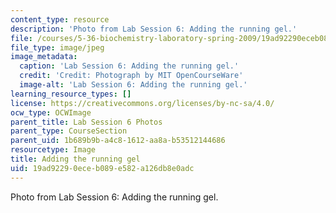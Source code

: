 ```yaml
---
content_type: resource
description: 'Photo from Lab Session 6: Adding the running gel.'
file: /courses/5-36-biochemistry-laboratory-spring-2009/19ad92290eceb089e582a126db8e0adc_Lab6_1.jpg
file_type: image/jpeg
image_metadata:
  caption: 'Lab Session 6: Adding the running gel.'
  credit: 'Credit: Photograph by MIT OpenCourseWare'
  image-alt: 'Lab Session 6: Adding the running gel.'
learning_resource_types: []
license: https://creativecommons.org/licenses/by-nc-sa/4.0/
ocw_type: OCWImage
parent_title: Lab Session 6 Photos
parent_type: CourseSection
parent_uid: 1b689b9b-a4c8-1612-aa8a-b53512144686
resourcetype: Image
title: Adding the running gel
uid: 19ad9229-0ece-b089-e582-a126db8e0adc
---
```

Photo from Lab Session 6: Adding the running gel.